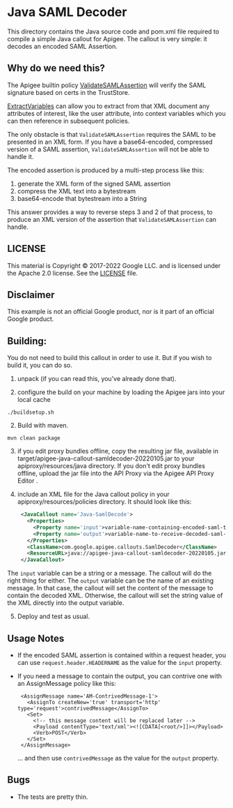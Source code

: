 # Java SAML Decoder

This directory contains the Java source code and pom.xml file required to
compile a simple Java callout for Apigee. The callout is very simple: it decodes an encoded SAML Assertion.

## Why do we need this?

The Apigee builtin policy
[ValidateSAMLAssertion](https://cloud.google.com/apigee/docs/api-platform/reference/policies/saml-assertion-policy#usagenotes-validatesamlassertion)
will verify the SAML signature based on certs in the TrustStore.

[ExtractVariables](https://cloud.google.com/apigee/docs/api-platform/reference/policies/extract-variables-policy)
can allow you to extract from that XML document any attributes of interest, like the user attribute,
into context variables which you can then reference in subsequent policies.

The only obstacle is that `ValidateSAMLAssertion` requires the SAML to be
presented in an XML form. If you have a base64-encoded, compressed version of a SAML
assertion, `ValidateSAMLAssertion` will not be able to handle it.

The encoded assertion is produced by a multi-step process like
this:

1. generate the XML form of the signed SAML assertion
2. compress the XML text into a bytestream
3. base64-encode that bytestream into a String

This answer provides a way to reverse steps 3 and 2 of that process, to produce
an XML version of the assertion that `ValidateSAMLAssertion` can handle.


## LICENSE

This material is Copyright © 2017-2022 Google LLC.
and is licensed under the Apache 2.0 license. See the [LICENSE](LICENSE) file.

## Disclaimer

This example is not an official Google product, nor is it part of an official Google product.

## Building:

You do not need to build this callout in order to use it.  But if you wish to build it, you can do so.

1. unpack (if you can read this, you've already done that).

2. configure the build on your machine by loading the Apigee jars into your local cache
  ```
  ./buildsetup.sh
  ```

2. Build with maven.
  ```
  mvn clean package
  ```

3. if you edit proxy bundles offline, copy the resulting jar file, available in  target/apigee-java-callout-samldecoder-20220105.jar to your apiproxy/resources/java directory.  If you don't edit proxy bundles offline, upload the jar file into the API Proxy via the Apigee API Proxy Editor .

4. include an XML file for the Java callout policy in your
   apiproxy/resources/policies directory. It should look
   like this:
   ```xml
    <JavaCallout name='Java-SamlDecode'>
      <Properties>
        <Property name='input'>variable-name-containing-encoded-saml-token</Property>
        <Property name='output'>variable-name-to-receive-decoded-saml-token</Property>
      </Properties>
      <ClassName>com.google.apigee.callouts.SamlDecoder</ClassName>
      <ResourceURL>java://apigee-java-callout-samldecoder-20220105.jar</ResourceURL>
    </JavaCallout>
   ```

The `input` variable can be a string or a message.  The callout will do the right thing for either.
The `output` variable can be the name of an existing message. In that case, the callout will set the content of the message to contain the decoded XML.  Otherwise, the callout will set the string value of the XML directly into the output variable.

5. Deploy and test as usual.


## Usage Notes

* If the encoded SAML assertion is contained within a request header, you can use `request.header.HEADERNAME` as the value for the `input` property.

* If you need a message to contain the output, you can contrive one with an AssignMessage policy like this:
  ```
   <AssignMessage name='AM-ContrivedMessage-1'>
     <AssignTo createNew='true' transport='http' type='request'>contrivedMessage</AssignTo>
     <Set>
       <!-- this message content will be replaced later -->
       <Payload contentType='text/xml'><![CDATA[<root/>]]></Payload>
       <Verb>POST</Verb>
     </Set>
   </AssignMessage>
  ```
  ... and then use `contrivedMessage` as the value for the `output` property.

## Bugs

- The tests are pretty thin.
